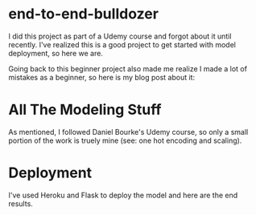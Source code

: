 # end-to-end-bulldozer

I did this project as part of a Udemy course and forgot about it until recently. I've realized this is a good project to get started with model deployment, so here we are.

Going back to this beginner project also made me realize I made a lot of mistakes as a beginner, so here is my blog post about it:

# All The Modeling Stuff

As mentioned, I followed Daniel Bourke's Udemy course, so only a small portion of the work is truely mine (see: one hot encoding and scaling).

# Deployment

I've used Heroku and Flask to deploy the model and here are the end results.
